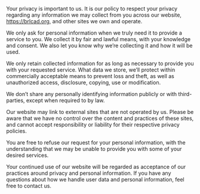 Your privacy is important to us. It is our policy to respect your
privacy regarding any information we may collect from you across our
website, <https://brlcad.org>, and other sites we own and operate.

We only ask for personal information when we truly need it to provide a
service to you. We collect it by fair and lawful means, with your
knowledge and consent. We also let you know why we’re collecting it and
how it will be used.

We only retain collected information for as long as necessary to provide
you with your requested service. What data we store, we’ll protect
within commercially acceptable means to prevent loss and theft, as well
as unauthorized access, disclosure, copying, use or modification.

We don’t share any personally identifying information publicly or with
third-parties, except when required to by law.

Our website may link to external sites that are not operated by us.
Please be aware that we have no control over the content and practices
of these sites, and cannot accept responsibility or liability for their
respective privacy policies.

You are free to refuse our request for your personal information, with
the understanding that we may be unable to provide you with some of your
desired services.

Your continued use of our website will be regarded as acceptance of our
practices around privacy and personal information. If you have any
questions about how we handle user data and personal information, feel
free to contact us.
